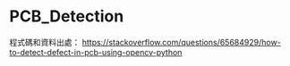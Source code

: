 # PCB_Detection

程式碼和資料出處：
https://stackoverflow.com/questions/65684929/how-to-detect-defect-in-pcb-using-opencv-python

